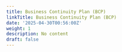 ```yaml
---
title: Business Continuity Plan (BCP)
linkTitle: Business Continuity Plan (BCP)
date: '2025-04-30T00:56:00Z'
weight: 1
description: No content
draft: false
---
```



